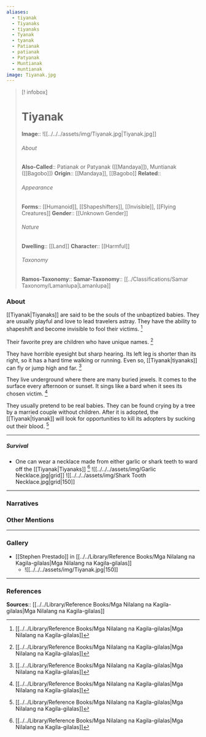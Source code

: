 ```yaml
---
aliases:
  - tiyanak
  - Tiyanaks
  - tiyanaks
  - Tyanak
  - tyanak
  - Patianak
  - patianak
  - Patyanak
  - Muntianak
  - muntianak
image: Tiyanak.jpg
---
```

> [! infobox]
> # Tiyanak
> **Image**:: ![[../../../assets/img/Tiyanak.jpg|Tiyanak.jpg]]
> ###### About
> **Also-Called**:: Patianak or Patyanak ([[Mandaya]]), Muntianak ([[Bagobo]])
> **Origin**:: [[Mandaya]], [[Bagobo]]
> **Related**:: 
> ###### Appearance
> **Forms**::  [[Humanoid]], [[Shapeshifters]], [[Invisible]], [[Flying Creatures]]
> **Gender**:: [[Unknown Gender]]
> ###### Nature
> **Dwelling**:: [[Land]]
> **Character**:: [[Harmful]]
> ⠀
> ###### Taxonomy
> **Ramos-Taxonomy**:: 
> **Samar-Taxonomy**:: [[../Classifications/Samar Taxonomy/Lamanlupa|Lamanlupa]]

### About 
[[Tiyanak|Tiyanaks]] are said to be the souls of the unbaptized babies. They are usually playful and love to lead travelers astray. They have the ability to shapeshift and become invisible to fool their victims. [^1]

Their favorite prey are children who have unique names. [^1]

They have horrible eyesight but sharp hearing. Its left leg is shorter than its right, so it has a hard time walking or running. Even so, [[Tiyanak|tiyanaks]] can fly or jump high and far. [^1]

They live underground where there are many buried jewels. It comes to the surface every afternoon or sunset. It sings like a bard when it sees its chosen victim. [^1]

They usually pretend to be real babies. They can be found crying by a tree by a married couple without children. After it is adopted, the [[Tiyanak|tiyanak]] will look for opportunities to kill its adopters by sucking out their blood. [^1]

---
##### Survival
- One can wear a necklace made from either garlic or shark teeth to ward off the [[Tiyanak|Tiyanaks]] [^1]
 ![[../../../assets/img/Garlic Necklace.jpg|grid]] ![[../../../assets/img/Shark Tooth Necklace.jpg|grid|150]]


---
### Narratives


### Other Mentions


---
### Gallery
- [[Stephen Prestado]] in [[../../Library/Reference Books/Mga Nilalang na Kagila-gilalas|Mga Nilalang na Kagila-gilalas]]
	- ![[../../../assets/img/Tiyanak.jpg|150]]

---
### References
**Sources**:: [[../../Library/Reference Books/Mga Nilalang na Kagila-gilalas|Mga Nilalang na Kagila-gilalas]]

[^1]: [[../../Library/Reference Books/Mga Nilalang na Kagila-gilalas|Mga Nilalang na Kagila-gilalas]]
